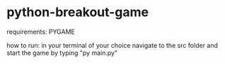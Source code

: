 # python-breakout-game

requirements: PYGAME

how to run: in your terminal of your choice navigate to the src folder and start the game by typing "py main.py"

